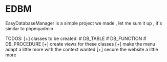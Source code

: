 EDBM
====

EasyDatabaseManager is a simple project we made , let me sum it up , it's similar to phpmyadmin

TODOS:
	[+] classes to be created:
		# DB_TABLE
		# DB_FUNCTION
		# DB_PROCEDURE
	[+] create views for these classes
	[+] make the menu adapt a little more with the context wanted
	[+] secure the website a little more